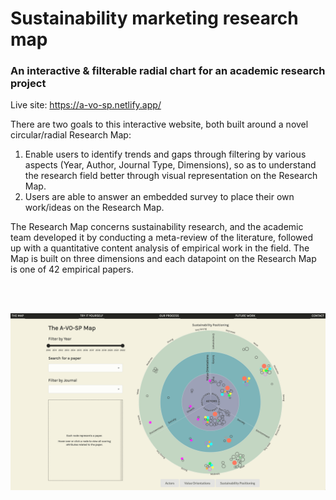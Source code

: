 
# Sustainability marketing research map
### An interactive & filterable radial chart for an academic research project

Live site: https://a-vo-sp.netlify.app/

There are two goals to this interactive website, both built around a novel circular/radial Research Map:
1. Enable users to identify trends and gaps through filtering by various aspects (Year, Author, Journal Type, Dimensions), so as to understand the research field better through visual representation on the Research Map.
2. Users are able to answer an embedded survey to place their own work/ideas on the Research Map. 

The Research Map concerns sustainability research, and the academic team developed it by conducting a meta-review of the literature, followed up with a quantitative content analysis of empirical work in the field. 
The Map is built on three dimensions and each datapoint on the Research Map is one of 42 empirical papers. 

<br><br>

![Image of UI](https://github.com/dianaow/sustainability-marketing-research-map/blob/master/ui_snapshot.png)
